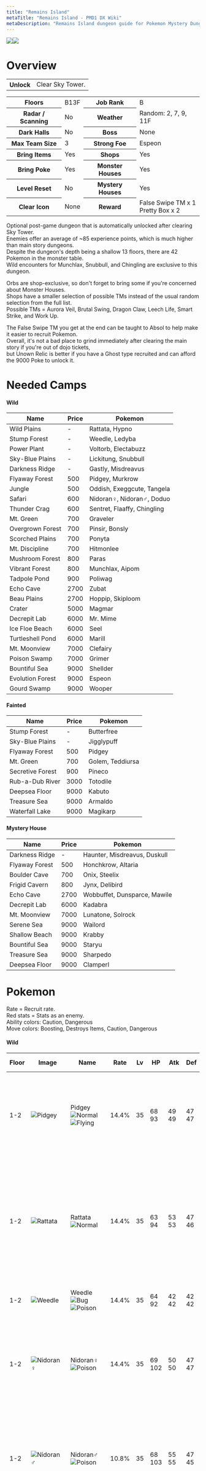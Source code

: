 ```yaml
---
title: "Remains Island"
metaTitle: "Remains Island - PMD1 DX Wiki"
metaDescription: "Remains Island dungeon guide for Pokemon Mystery Dungeon: Rescue Team DX."
---
```


<div class="pageTopImage dungeonPageTopImage2">
  <img src="../images/areas/remains_island.jpg"/><img src="../images/areas/remains_island_2.jpg"/>
</div>

# Overview

<table class="dungeonOverview">
  <tr>
    <th>Unlock</th>
    <td class="highlightYellow">Clear Sky Tower.</td>
  </tr>
</table>

<table class="dungeonTable">
  <tr>
    <th>Floors</th>
    <td>B13F</td>
    <th>Job Rank</th>
    <td>B</td>
  </tr>
  <tr>
    <th>Radar / Scanning</th>
    <td>No</td>
    <th>Weather</th>
    <td>Random: 2, 7, 9, 11F</td>
  </tr>
  <tr>
    <th>Dark Halls</th>
    <td>No</td>
    <th>Boss</th>
    <td>None</td>
  </tr>
  <tr>
    <th>Max Team Size</th>
    <td>3</td>
    <th>Strong Foe</th>
    <td>Espeon</td>
  </tr>
  <tr>
    <th>Bring Items</th>
    <td>Yes</td>
    <th>Shops</th>
    <td>Yes</td>
  </tr>
  <tr>
    <th>Bring Poke</th>
    <td>Yes</td>
    <th>Monster Houses</th>
    <td>Yes</td>
  </tr>
  <tr>
    <th>Level Reset</th>
    <td>No</td>
    <th>Mystery Houses</th>
    <td>Yes</td>
  </tr>
  <tr>
    <th>Clear Icon</th>
    <td>None</td>
    <th>Reward</th>
    <td>False Swipe TM x 1<br/>Pretty Box x 2</td>
  </tr>
</table>

Optional post-game dungeon that is automatically unlocked after clearing Sky Tower.<br/>Enemies offer an average of \~85 experience points, which is much higher than main story dungeons.<br/>Despite the dungeon's depth being a shallow 13 floors, there are 42 Pokemon in the monster table.<br/>Wild encounters for Munchlax, Snubbull, and Chingling are exclusive to this dungeon.

Orbs are shop-exclusive, so don't forget to bring some if you're concerned about Monster Houses.<br/>Shops have a smaller selection of possible TMs instead of the usual random selection from the full list.<br/>Possible TMs = Aurora Veil, Brutal Swing, Dragon Claw, Leech Life, Smart Strike, and Work Up.

The False Swipe TM you get at the end can be taught to Absol to help make it easier to recruit Pokemon.<br/>Overall, it's not a bad place to grind immediately after clearing the main story if you're out of dojo tickets,<br/>but Unown Relic is better if you have a Ghost type recruited and can afford the 9000 Poke to unlock it.

# Needed Camps

#### Wild

|Name|Price|Pokemon|
|-|-|-|
|Wild Plains|-|Rattata, Hypno|
|Stump Forest|-|Weedle, Ledyba|
|Power Plant|-|Voltorb, Electabuzz|
|Sky-Blue Plains|-|Lickitung, Snubbull|
|Darkness Ridge|-|Gastly, Misdreavus|
|Flyaway Forest|500|Pidgey, Murkrow|
|Jungle|500|Oddish, Exeggcute, Tangela|
|Safari|600|Nidoran♀, Nidoran♂, Doduo|
|Thunder Crag|600|Sentret, Flaaffy, Chingling|
|Mt. Green|700|Graveler|
|Overgrown Forest|700|Pinsir, Bonsly|
|Scorched Plains|700|Ponyta|
|Mt. Discipline|700|Hitmonlee|
|Mushroom Forest|800|Paras|
|Vibrant Forest|800|Munchlax, Aipom|
|Tadpole Pond|900|Poliwag|
|Echo Cave|2700|Zubat|
|Beau Plains|2700|Hoppip, Skiploom|
|Crater|5000|Magmar|
|Decrepit Lab|6000|Mr. Mime|
|Ice Floe Beach|6000|Seel|
|Turtleshell Pond|6000|Marill|
|Mt. Moonview|7000|Clefairy|
|Poison Swamp|7000|Grimer|
|Bountiful Sea|9000|Shellder|
|Evolution Forest|9000|Espeon|
|Gourd Swamp|9000|Wooper|

#### Fainted

|Name|Price|Pokemon|
|-|-|-|
|Stump Forest|-|Butterfree|
|Sky-Blue Plains|-|Jigglypuff|
|Flyaway Forest|500|Pidgey|
|Mt. Green|700|Golem, Teddiursa|
|Secretive Forest|900|Pineco|
|Rub-a-Dub River|3000|Totodile|
|Deepsea Floor|9000|Kabuto|
|Treasure Sea|9000|Armaldo|
|Waterfall Lake|9000|Magikarp|

#### Mystery House

|Name|Price|Pokemon|
|-|-|-|
|Darkness Ridge|-|Haunter, Misdreavus, Duskull|
|Flyaway Forest|500|Honchkrow, Altaria|
|Boulder Cave|700|Onix, Steelix|
|Frigid Cavern|800|Jynx, Delibird|
|Echo Cave|2700|Wobbuffet, Dunsparce, Mawile|
|Decrepit Lab|6000|Kadabra|
|Mt. Moonview|7000|Lunatone, Solrock|
|Serene Sea|9000|Wailord|
|Shallow Beach|9000|Krabby|
|Bountiful Sea|9000|Staryu|
|Treasure Sea|9000|Sharpedo|
|Deepsea Floor|9000|Clamperl|

# Pokemon

Rate = Recruit rate.<br/>Red stats = Stats as an enemy.<br/>Ability colors: <span class="highlightYellow">Caution</span>, <span class="highlightOrange">Dangerous</span><br/>Move colors: <span class="boost">Boosting</span>, <span class="item">Destroys Items</span>, <span class="caution">Caution</span>, <span class="extreme">Dangerous</span>

#### Wild

|Floor|Image|Name|Rate|Lv|HP|Atk|Def|SpA|SpD|Spe|Exp|Ability + Moves|
|-|-|-|-|-|-|-|-|-|-|-|-|-|
|1-2|![Pidgey](../images/pokemon/016.png)|Pidgey<br/>![Normal](../images/type/normal.gif) ![Flying](../images/type/flying.gif)|14.4%|35|68<br/><span class="redText">93</span>|49<br/><span class="redText">49</span>|47<br/><span class="redText">47</span>|43<br/><span class="redText">43</span>|42<br/><span class="redText">42</span>|55<br/><span class="redText">55</span>|76|Keen Eye or Tangled Feet<br/>Tackle / Sand Attack / Gust / Agility /<br/>Quick Attack / Whirlwind / Twister /<br/>Feather Dance / Wing Attack|
|1-2|![Rattata](../images/pokemon/019.png)|Rattata<br/>![Normal](../images/type/normal.gif)|14.4%|35|63<br/><span class="redText">94</span>|53<br/><span class="redText">53</span>|47<br/><span class="redText">46</span>|42<br/><span class="redText">42</span>|47<br/><span class="redText">47</span>|58<br/><span class="redText">58</span>|77|Run Away or Guts<br/>Tackle / Tail Whip / Quick Attack /<br/>Focus Energy / Endeavor / Pursuit /<br/>Hyper Fang / Assurance / Crunch /<br/>Sucker Punch / Super Fang / Bite /<br/>Double-Edge|
|1-2|![Weedle](../images/pokemon/013.png)|Weedle<br/>![Bug](../images/type/bug.gif) ![Poison](../images/type/poison.gif)|14.4%|35|64<br/><span class="redText">92</span>|42<br/><span class="redText">42</span>|42<br/><span class="redText">42</span>|38<br/><span class="redText">38</span>|37<br/><span class="redText">37</span>|49<br/><span class="redText">49</span>|75|Shield Dust<br/>Poison Sting / String Shot / Bug Bite|
|1-2|![Nidoran♀](../images/pokemon/029.png)|Nidoran♀<br/>![Poison](../images/type/poison.gif)|14.4%|35|69<br/><span class="redText">102</span>|50<br/><span class="redText">50</span>|47<br/><span class="redText">47</span>|49<br/><span class="redText">49</span>|42<br/><span class="redText">42</span>|52<br/><span class="redText">52</span>|79|Poison Point or Rivalry<br/>Toxic Spikes / Tail Whip / Scratch /<br/>Double Kick / Poison Sting / Flatter /<br/>Fury Swipes / Helping Hand / Bite /<br/>Growl|
|1-2|![Nidoran♂](../images/pokemon/032.png)|Nidoran♂<br/>![Poison](../images/type/poison.gif)|10.8%|35|68<br/><span class="redText">103</span>|55<br/><span class="redText">55</span>|47<br/><span class="redText">45</span>|49<br/><span class="redText">49</span>|42<br/><span class="redText">43</span>|55<br/><span class="redText">55</span>|78|Poison Point or Rivalry<br/>Fury Attack / Poison Sting / Flatter /<br/>Double Kick / Focus Energy / Leer /<br/>Horn Attack / Helping Hand / Peck /<br/>Toxic Spikes|
|1-2|![Clefairy](../images/pokemon/035.png)|Clefairy<br/>![Fairy](../images/type/fairy.gif)|6.4%|35|69<br/><span class="redText">100</span>|45<br/><span class="redText">45</span>|42<br/><span class="redText">42</span>|50<br/><span class="redText">50</span>|47<br/><span class="redText">47</span>|49<br/><span class="redText">49</span>|80|Cute Charm or Magic Guard<br/>Disarming Voice / Cosmic Power /<br/>Spotlight / Encore / Sing / Minimize /<br/>Double Slap / Defense Curl / Growl /<br/>Follow Me / Stored Power / Bestow /<br/>Wake-Up Slap / Metronome / Pound|
|1-2|![Zubat](../images/pokemon/041.png)|Zubat<br/>![Poison](../images/type/poison.gif) ![Flying](../images/type/flying.gif)|10.8%|35|68<br/><span class="redText">95</span>|55<br/><span class="redText">55</span>|47<br/><span class="redText">46</span>|48<br/><span class="redText">48</span>|47<br/><span class="redText">47</span>|58<br/><span class="redText">58</span>|81|Inner Focus<br/>Absorb / Supersonic / Astonish /<br/>Bite / Wing Attack / Confuse Ray /<br/>Air Cutter / Swift / Poison Fang /<br/>Mean Look / Leech Life / Haze|
|1-12<br/>Rare|![Munchlax](../images/pokemon/446.png)|Munchlax<br/>![Normal](../images/type/normal.gif)|8.2%|35|88<br/><span class="redText">110</span>|69<br/><span class="redText">60</span>|47<br/><span class="redText">42</span>|48<br/><span class="redText">48</span>|62<br/><span class="redText">45</span>|49<br/><span class="redText">45</span>|85|Pickup or Thick Fat<br/>Last Resort / Recycle / Lick / Tackle /<br/>Metronome / Odor Sleuth / Screech /<br/>Amnesia / Stockpile / Defense Curl /<br/>Body Slam / Chip Away / Swallow|
|1-12<br/>Rare|![Snubbull](../images/pokemon/209.png)|Snubbull<br/>![Fairy](../images/type/fairy.gif)|8.2%|35|78<br/><span class="redText">108</span>|69<br/><span class="redText">59</span>|48<br/><span class="redText">45</span>|48<br/><span class="redText">48</span>|47<br/><span class="redText">45</span>|57<br/><span class="redText">50</span>|90|Intimidate or Run Away<br/>Ice Fang / Fire Fang / Thunder Fang /<br/>Bite / Scary Face / Tail Whip / Roar /<br/>Charm / Tackle / Rage / Headbutt /<br/>Lick|
|1-12<br/>Rare|![Bonsly](../images/pokemon/438.png)|Bonsly<br/>![Rock](../images/type/rock.gif)|8.2%|35|68<br/><span class="redText">105</span>|63<br/><span class="redText">53</span>|62<br/><span class="redText">40</span>|37<br/><span class="redText">50</span>|47<br/><span class="redText">43</span>|49<br/><span class="redText">48</span>|75|Sturdy or Rock Head<br/>Fake Tears / Copycat / Flail / Mimic /<br/>Low Kick / Rock Throw / Rock Slide /<br/>Tearful Look / Rock Tomb / Block /<br/>Feint Attack|
|1-12<br/>Rare|![Chingling](../images/pokemon/433.png)|Chingling<br/>![Psychic](../images/type/psychic.gif)|8.2%|35|68<br/><span class="redText">100</span>|48<br/><span class="redText">48</span>|47<br/><span class="redText">52</span>|63<br/><span class="redText">48</span>|47<br/><span class="redText">52</span>|55<br/><span class="redText">60</span>|80|Levitate<br/>Wrap / Growl / Astonish / Yawn /<br/>Confusion / Last Resort / Uproar /<br/>Entrainment|
|1-12<br/><span class="highlightOrange">Foe</span>|![Espeon](../images/pokemon/196.png)<br/><br/>![Shiny](../images/shiny/196.png)|Espeon<br/>![Psychic](../images/type/psychic.gif)|-6.4%|60|99<br/><span class="redText">550</span>|64<br/><span class="redText">150</span>|55<br/><span class="redText">80</span>|83<br/><span class="redText">150</span>|60<br/><span class="redText">80</span>|110<br/><span class="redText">200</span>|810|Synchronize<br/>Confusion / Helping Hand / Swift /<br/>Tackle / Tail Whip / Psybeam /<br/>Sand Attack / Baby-Doll Eyes /<br/>Quick Attack / Future Sight /<br/>Psych Up / Morning Sun / Psychic /<br/>Last Resort / Power Swap<br/><span class="orangeText">※ Friend Bow required to recruit.</span>|
|3-4|![Oddish](../images/pokemon/043.png)|Oddish<br/>![Grass](../images/type/grass.gif) ![Poison](../images/type/poison.gif)|14.4%|35|68<br/><span class="redText">96</span>|49<br/><span class="redText">49</span>|47<br/><span class="redText">47</span>|55<br/><span class="redText">55</span>|47<br/><span class="redText">46</span>|49<br/><span class="redText">49</span>|82|Chlorophyll<br/>Absorb / Growth / Sweet Scent /<br/>Acid / Poison Powder / Stun Spore /<br/>Sleep Powder / Mega Drain / Toxic /<br/>Lucky Chant / Giga Drain / Moonlight|
|3-4|![Paras](../images/pokemon/046.png)|Paras<br/>![Bug](../images/type/bug.gif) ![Grass](../images/type/grass.gif)|14.4%|35|68<br/><span class="redText">95</span>|63<br/><span class="redText">63</span>|52<br/><span class="redText">52</span>|48<br/><span class="redText">48</span>|47<br/><span class="redText">47</span>|49<br/><span class="redText">49</span>|83|Effect Spore or Dry Skin<br/>Scratch / Stun Spore / Absorb /<br/>Poison Powder / Fury Cutter / Slash /<br/>Spore / Growth|
|3-4|![Poliwag](../images/pokemon/060.png)|Poliwag<br/>![Water](../images/type/water.gif)|14.4%|35|69<br/><span class="redText">100</span>|50<br/><span class="redText">50</span>|47<br/><span class="redText">47</span>|43<br/><span class="redText">43</span>|42<br/><span class="redText">42</span>|58<br/><span class="redText">58</span>|84|Water Absorb or Damp<br/>Water Sport / Water Gun / Hypnosis /<br/>Bubble / Double Slap / Rain Dance /<br/>Body Slam / Belly Drum / Mud Shot /<br/>Bubble Beam / Wake-Up Slap|
|3-4|![Graveler](../images/pokemon/075.png)|Graveler<br/>![Rock](../images/type/rock.gif) ![Ground](../images/type/ground.gif)|10.8%|35|64<br/><span class="redText">105</span>|65<br/><span class="redText">65</span>|62<br/><span class="redText">62</span>|43<br/><span class="redText">43</span>|42<br/><span class="redText">43</span>|49<br/><span class="redText">49</span>|85|Rock Head or Sturdy<br/>Tackle / Defense Curl / Mud Sport /<br/>Rock Polish / Bulldoze / Magnitude /<br/>Self-Destruct / Smack Down /<br/>Stealth Rock / Rock Blast / Rollout /<br/>Rock Throw|
|3-4|![Ponyta](../images/pokemon/077.png)|Ponyta<br/>![Fire](../images/type/fire.gif)|6.4%|35|68<br/><span class="redText">106</span>|63<br/><span class="redText">63</span>|47<br/><span class="redText">47</span>|53<br/><span class="redText">53</span>|47<br/><span class="redText">47</span>|66<br/><span class="redText">66</span>|86|Run Away or Flash Fire<br/>Growl / Tackle / Tail Whip / Ember /<br/>Flame Wheel / Stomp / Fire Spin /<br/>Take Down / Flame Charge / Inferno|
|4|![Doduo](../images/pokemon/084.png)|Doduo<br/>![Normal](../images/type/normal.gif) ![Flying](../images/type/flying.gif)|10.8%|35|68<br/><span class="redText">90</span>|69<br/><span class="redText">69</span>|47<br/><span class="redText">47</span>|48<br/><span class="redText">48</span>|47<br/><span class="redText">47</span>|58<br/><span class="redText">58</span>|87|Run Away or Early Bird<br/>Peck / Growl / Quick Attack / Rage /<br/>Fury Attack / Pursuit / Acupressure /<br/>Pluck / Double Hit / Agility / Uproar|
|4|![Seel](../images/pokemon/086.png)|Seel<br/>![Water](../images/type/water.gif)|10.8%|35|78<br/><span class="redText">100</span>|53<br/><span class="redText">53</span>|52<br/><span class="redText">52</span>|48<br/><span class="redText">48</span>|52<br/><span class="redText">52</span>|60<br/><span class="redText">60</span>|88|Thick Fat or Hydration<br/>Headbutt / Growl / Water Sport /<br/>Icy Wind / Aqua Jet / Ice Shard /<br/>Rest / Aqua Ring / Encore / Brine /<br/>Aurora Beam|
|4|![Grimer](../images/pokemon/088.png)|Grimer<br/>![Poison](../images/type/poison.gif)|10.8%|35|78<br/><span class="redText">101</span>|63<br/><span class="redText">63</span>|47<br/><span class="redText">47</span>|48<br/><span class="redText">48</span>|52<br/><span class="redText">52</span>|52<br/><span class="redText">52</span>|89|Stench or Sticky Hold<br/>Pound / Poison Gas / Mud Bomb /<br/>Disable / Sludge / Minimize / Fling /<br/>Harden / Mud-Slap / Sludge Wave /<br/>Sludge Bomb|
|4|![Shellder](../images/pokemon/090.png)|Shellder<br/>![Water](../images/type/water.gif)|8.2%|35|63<br/><span class="redText">100</span>|63<br/><span class="redText">63</span>|77<br/><span class="redText">77</span>|53<br/><span class="redText">53</span>|42<br/><span class="redText">41</span>|55<br/><span class="redText">55</span>|90|Shell Armor or Skill Link<br/>Tackle / Water Gun / Clamp / Leer /<br/>Supersonic / Icicle Spear / Protect /<br/>Withdraw / Ice Shard / Razor Shell|
|5-6|![Gastly](../images/pokemon/092.png)|Gastly<br/>![Ghost](../images/type/ghost.gif) ![Poison](../images/type/poison.gif)|8.2%|35|64<br/><span class="redText">91</span>|48<br/><span class="redText">48</span>|42<br/><span class="redText">45</span>|69<br/><span class="redText">69</span>|42<br/><span class="redText">42</span>|58<br/><span class="redText">58</span>|91|Levitate<br/>Hypnosis / Curse / Mean Look /<br/>Lick / Night Shade / Confuse Ray /<br/>Sucker Punch / Payback / Spite /<br/>Shadow Ball / Dream Eater|
|5-6|![Hypno](../images/pokemon/097.png)|Hypno<br/>![Psychic](../images/type/psychic.gif)|8.2%|35|68<br/><span class="redText">110</span>|53<br/><span class="redText">53</span>|47<br/><span class="redText">47</span>|53<br/><span class="redText">53</span>|62<br/><span class="redText">62</span>|55<br/><span class="redText">55</span>|92|Insomnia or Forewarn<br/>Confusion / Nasty Plot / Psych Up /<br/>Switcheroo / Pound / Hypnosis /<br/>Disable / Future Sight / Headbutt /<br/>Poison Gas / Meditate / Psybeam /<br/>Wake-Up Slap / Nightmare|
|5-6|![Voltorb](../images/pokemon/100.png)|Voltorb<br/>![Electric](../images/type/electric.gif)|14.4%|35|68<br/><span class="redText">90</span>|48<br/><span class="redText">48</span>|47<br/><span class="redText">47</span>|53<br/><span class="redText">53</span>|47<br/><span class="redText">48</span>|64<br/><span class="redText">64</span>|93|Soundproof or Static<br/>Charge / Screech / Sonic Boom /<br/>Electro Ball / Spark / Rollout / Swift /<br/>Tackle / Light Screen / Magnet Rise /<br/>Charge Beam / Eerie Impulse /<br/>Self-Destruct|
|5-6|![Exeggcute](../images/pokemon/102.png)|Exeggcute<br/>![Grass](../images/type/grass.gif) ![Psychic](../images/type/psychic.gif)|14.4%|35|78<br/><span class="redText">91</span>|63<br/><span class="redText">63</span>|52<br/><span class="redText">52</span>|69<br/><span class="redText">69</span>|47<br/><span class="redText">47</span>|57<br/><span class="redText">57</span>|94|Chlorophyll<br/>Sleep Powder / Bullet Seed /<br/>Leech Seed / Hypnosis / Reflect /<br/>Poison Powder / Barrage / Uproar /<br/>Worry Seed / Stun Spore / Confusion|
|5-6|![Hitmonlee](../images/pokemon/106.png)|Hitmonlee<br/>![Fighting](../images/type/fighting.gif)|8.2%|35|63<br/><span class="redText">110</span>|69<br/><span class="redText">69</span>|42<br/><span class="redText">42</span>|42<br/><span class="redText">42</span>|62<br/><span class="redText">62</span>|58<br/><span class="redText">58</span>|95|Limber or Reckless<br/>Double Kick / Reversal / Brick Break /<br/>Mega Kick / Revenge / Mind Reader /<br/>Rolling Kick / Jump Kick / Meditate /<br/>High Jump Kick / Close Combat /<br/>Focus Energy / Feint|
|5-6|![Lickitung](../images/pokemon/108.png)|Lickitung<br/>![Normal](../images/type/normal.gif)|6.4%|35|78<br/><span class="redText">120</span>|53<br/><span class="redText">53</span>|52<br/><span class="redText">52</span>|53<br/><span class="redText">53</span>|52<br/><span class="redText">52</span>|57<br/><span class="redText">57</span>|94|Own Tempo or Oblivious<br/>Lick / Supersonic / Defense Curl /<br/>Knock Off / Wrap / Stomp / Disable /<br/>Slam / Rollout|
|7-9|![Tangela](../images/pokemon/114.png)|Tangela<br/>![Grass](../images/type/grass.gif)|10.8%|35|78<br/><span class="redText">100</span>|63<br/><span class="redText">63</span>|62<br/><span class="redText">62</span>|63<br/><span class="redText">63</span>|42<br/><span class="redText">42</span>|52<br/><span class="redText">52</span>|95|Chlorophyll or Leaf Guard<br/>Ingrain / Constrict / Sleep Powder /<br/>Vine Whip / Growth / Mega Drain /<br/>Absorb / Bind / Poison Powder /<br/>Knock Off / Stun Spore / Natural Gift|
|7-9|![Mr. Mime](../images/pokemon/122.png)|Mr. Mime<br/>![Psychic](../images/type/psychic.gif) ![Fairy](../images/type/fairy.gif)|8.2%|35|63<br/><span class="redText">110</span>|42<br/><span class="redText">42</span>|47<br/><span class="redText">47</span>|63<br/><span class="redText">63</span>|62<br/><span class="redText">62</span>|63<br/><span class="redText">58</span>|90|Soundproof or Filter<br/>Substitute / Magical Leaf / Barrier /<br/>Quick Guard / Wide Guard / Pound /<br/>Power Swap / Guard Swap / Mimic /<br/>Confusion / Copycat / Meditate /<br/>Double Slap / Psywave / Encore /<br/>Light Screen / Reflect / Psybeam /<br/>Misty Terrain / Recycle|
|7-9|![Electabuzz](../images/pokemon/125.png)|Electabuzz<br/>![Electric](../images/type/electric.gif)|8.2%|35|68<br/><span class="redText">108</span>|56<br/><span class="redText">56</span>|47<br/><span class="redText">47</span>|63<br/><span class="redText">63</span>|52<br/><span class="redText">53</span>|61<br/><span class="redText">61</span>|85|Static<br/>Quick Attack / Thunder Shock /<br/>Low Kick / Shock Wave / Leer /<br/>Thunder Wave / Electro Ball / Swift /<br/>Light Screen / Thunder Punch|
|7-9|![Magmar](../images/pokemon/126.png)|Magmar<br/>![Fire](../images/type/fire.gif)|10.8%|35|68<br/><span class="redText">105</span>|63<br/><span class="redText">63</span>|47<br/><span class="redText">47</span>|65<br/><span class="redText">65</span>|52<br/><span class="redText">54</span>|58<br/><span class="redText">58</span>|95|Flame Body<br/>Smog / Feint Attack / Smokescreen /<br/>Ember / Clear Smog / Confuse Ray /<br/>Fire Spin / Flame Burst / Fire Punch /<br/>Leer|
|7-9|![Pinsir](../images/pokemon/127.png)|Pinsir<br/>![Bug](../images/type/bug.gif)|14.4%|35|68<br/><span class="redText">90</span>|69<br/><span class="redText">69</span>|52<br/><span class="redText">52</span>|48<br/><span class="redText">48</span>|47<br/><span class="redText">48</span>|58<br/><span class="redText">58</span>|96|Hyper Cutter or Mold Breaker<br/>Vise Grip / Focus Energy / Harden /<br/>Seismic Toss / X-Scissor / Revenge /<br/>Bind / Vital Throw / Double Hit /<br/>Brick Break / Submission<br/><span class="orangeText">※ Can Mega Evolve.</span>|
|7-9|![Sentret](../images/pokemon/161.png)|Sentret<br/>![Normal](../images/type/normal.gif)|14.4%|35|68<br/><span class="redText">100</span>|53<br/><span class="redText">53</span>|47<br/><span class="redText">48</span>|42<br/><span class="redText">42</span>|42<br/><span class="redText">42</span>|58<br/><span class="redText">58</span>|85|Run Away or Keen Eye<br/>Scratch / Foresight / Defense Curl /<br/>Quick Attack / Fury Swipes / Rest /<br/>Helping Hand / Follow Me / Slam /<br/>Sucker Punch|
|7-9|![Ledyba](../images/pokemon/165.png)|Ledyba<br/>![Bug](../images/type/bug.gif) ![Flying](../images/type/flying.gif)|14.4%|35|63<br/><span class="redText">88</span>|42<br/><span class="redText">42</span>|42<br/><span class="redText">42</span>|48<br/><span class="redText">48</span>|62<br/><span class="redText">62</span>|63<br/><span class="redText">63</span>|75|Swarm or Early Bird<br/>Tackle / Supersonic / Light Screen /<br/>Reflect / Comet Punch / Safeguard /<br/>Mach Punch / Silver Wind / Swift /<br/>Baton Pass / Agility / Bug Buzz|
|10-12|![Flaaffy](../images/pokemon/180.png)|Flaaffy<br/>![Electric](../images/type/electric.gif)|8.2%|35|69<br/><span class="redText">94</span>|49<br/><span class="redText">49</span>|47<br/><span class="redText">46</span>|56<br/><span class="redText">56</span>|47<br/><span class="redText">47</span>|52<br/><span class="redText">52</span>|80|Static<br/>Tackle / Confuse Ray / Electro Ball /<br/>Growl / Thunder Shock / Take Down /<br/>Charge / Cotton Spore / Power Gem /<br/>Thunder Wave|
|10-12|![Marill](../images/pokemon/183.png)|Marill<br/>![Water](../images/type/water.gif) ![Fairy](../images/type/fairy.gif)|6.4%|35|69<br/><span class="redText">96</span>|39<br/><span class="redText">39</span>|42<br/><span class="redText">43</span>|39<br/><span class="redText">39</span>|42<br/><span class="redText">42</span>|54<br/><span class="redText">49</span>|81|Thick Fat or Huge Power<br/>Tackle / Water Gun / Play Rough /<br/>Water Sport / Bubble / Defense Curl /<br/>Rollout / Bubble Beam / Aqua Tail /<br/>Rain Dance / Tail Whip / Aqua Ring /<br/>Helping Hand|
|10-12|![Hoppip](../images/pokemon/187.png)|Hoppip<br/>![Grass](../images/type/grass.gif) ![Flying](../images/type/flying.gif)|8.2%|35|64<br/><span class="redText">100</span>|43<br/><span class="redText">43</span>|42<br/><span class="redText">42</span>|43<br/><span class="redText">43</span>|47<br/><span class="redText">47</span>|60<br/><span class="redText">60</span>|83|Chlorophyll or Leaf Guard<br/>Stun Spore / Bullet Seed / Tackle /<br/>Tail Whip / Acrobatics / Fairy Wind /<br/>Mega Drain / Splash / Leech Seed /<br/>Absorb / Synthesis / Cotton Spore /<br/>Poison Powder / Sleep Powder /<br/>Rage Powder|
|10-12|![Skiploom](../images/pokemon/188.png)|Skiploom<br/>![Grass](../images/type/grass.gif) ![Flying](../images/type/flying.gif)|10.8%|35|64<br/><span class="redText">105</span>|43<br/><span class="redText">43</span>|42<br/><span class="redText">42</span>|43<br/><span class="redText">43</span>|47<br/><span class="redText">48</span>|60<br/><span class="redText">55</span>|84|Chlorophyll or Leaf Guard<br/>Stun Spore / Bullet Seed / Tackle /<br/>Tail Whip / Acrobatics / Fairy Wind /<br/>Mega Drain / Splash / Leech Seed /<br/>Absorb / Synthesis / Cotton Spore /<br/>Poison Powder / Sleep Powder|
|10-12|![Aipom](../images/pokemon/190.png)|Aipom<br/>![Normal](../images/type/normal.gif)|10.8%|35|68<br/><span class="redText">107</span>|63<br/><span class="redText">63</span>|47<br/><span class="redText">47</span>|48<br/><span class="redText">48</span>|47<br/><span class="redText">49</span>|61<br/><span class="redText">61</span>|85|Run Away or Pickup<br/>Astonish / Tail Whip / Sand Attack /<br/>Scratch / Baton Pass / Screech /<br/>Agility / Fury Swipes / Double Hit /<br/>Tickle / Swift|
|10-12|![Wooper](../images/pokemon/194.png)|Wooper<br/>![Water](../images/type/water.gif) ![Ground](../images/type/ground.gif)|8.2%|35|78<br/><span class="redText">104</span>|53<br/><span class="redText">53</span>|52<br/><span class="redText">52</span>|48<br/><span class="redText">48</span>|47<br/><span class="redText">45</span>|54<br/><span class="redText">54</span>|70|Damp or Water Absorb<br/>Water Gun / Tail Whip / Mud Sport /<br/>Mud Shot / Amnesia / Mud Bomb /<br/>Slam / Yawn / Earthquake|
|10-12|![Murkrow](../images/pokemon/198.png)|Murkrow<br/>![Dark](../images/type/dark.gif) ![Flying](../images/type/flying.gif)|10.8%|35|78<br/><span class="redText">110</span>|69<br/><span class="redText">69</span>|42<br/><span class="redText">43</span>|63<br/><span class="redText">63</span>|42<br/><span class="redText">42</span>|60<br/><span class="redText">60</span>|90|Insomnia or Super Luck<br/>Peck / Astonish / Pursuit / Haze /<br/>Wing Attack / Night Shade / Taunt /<br/>Assurance / Feint Attack|
|10-12|![Misdreavus](../images/pokemon/200.png)|Misdreavus<br/>![Ghost](../images/type/ghost.gif)|8.2%|35|68<br/><span class="redText">111</span>|48<br/><span class="redText">48</span>|47<br/><span class="redText">47</span>|63<br/><span class="redText">63</span>|52<br/><span class="redText">52</span>|66<br/><span class="redText">66</span>|95|Levitate<br/>Growl / Psywave / Spite / Astonish /<br/>Confuse Ray / Mean Look / Hex /<br/>Psybeam / Pain Split|

#### Fainted

|Image|Name|Lv|HP|Atk|Def|SpA|SpD|Spe|
|-|-|-|-|-|-|-|-|-|
|![Butterfree](../images/pokemon/012.png)|Butterfree<br/>![Bug](../images/type/bug.gif) ![Flying](../images/type/flying.gif)|39|68|40|48|45|38|53|
|![Pidgey](../images/pokemon/016.png)|Pidgey<br/>![Normal](../images/type/normal.gif) ![Flying](../images/type/flying.gif)|37|70|51|48|45|42|57|
|![Jigglypuff](../images/pokemon/039.png)|Jigglypuff<br/>![Normal](../images/type/normal.gif) ![Fairy](../images/type/fairy.gif)|37|84|47|38|47|37|48|
|![Golem](../images/pokemon/076.png)|Golem<br/>![Rock](../images/type/rock.gif) ![Ground](../images/type/ground.gif)|39|68|69|63|46|43|53|
|![Magikarp](../images/pokemon/129.png)|Magikarp<br/>![Water](../images/type/water.gif)|37|60|47|48|49|52|100|
|![Kabuto](../images/pokemon/140.png)|Kabuto<br/>![Rock](../images/type/rock.gif) ![Water](../images/type/water.gif)|37|70|71|63|49|47|57|
|![Totodile](../images/pokemon/158.png)|Totodile<br/>![Water](../images/type/water.gif)|37|70|59|54|51|49|54|
|![Pineco](../images/pokemon/204.png)|Pineco<br/>![Bug](../images/type/bug.gif)|37|70|65|68|49|47|58|
|![Teddiursa](../images/pokemon/216.png)|Teddiursa<br/>![Normal](../images/type/normal.gif)|39|80|79|48|56|48|56|
|![Armaldo](../images/pokemon/348.png)|Armaldo<br/>![Rock](../images/type/rock.gif) ![Bug](../images/type/bug.gif)|42|74|75|54|52|49|59|

#### Mystery House

|Image|Name|Image|Name|Image|Name|Image|Name|
|-|-|-|-|-|-|-|-|
|![Kadabra](../images/pokemon/064.png)|Kadabra<br/>![Psychic](../images/type/psychic.gif)|![Haunter](../images/pokemon/093.png)|Haunter<br/>![Ghost](../images/type/ghost.gif) ![Poison](../images/type/poison.gif)|![Onix](../images/pokemon/095.png)|Onix<br/>![Rock](../images/type/rock.gif) ![Ground](../images/type/ground.gif)|![Steelix](../images/pokemon/208.png)|Steelix<br/>![Steel](../images/type/steel.gif) ![Ground](../images/type/ground.gif)|
|![Krabby](../images/pokemon/098.png)|Krabby<br/>![Water](../images/type/water.gif)|![Staryu](../images/pokemon/120.png)|Staryu<br/>![Water](../images/type/water.gif)|![Jynx](../images/pokemon/124.png)|Jynx<br/>![Ice](../images/type/ice.gif) ![Psychic](../images/type/psychic.gif)|![Honchkrow](../images/pokemon/430.png)|Honchkrow<br/>![Dark](../images/type/dark.gif) ![Flying](../images/type/flying.gif)|
|![Misdreavus](../images/pokemon/200.png)|Misdreavus<br/>![Ghost](../images/type/ghost.gif)|![Wobbuffet](../images/pokemon/202.png)|Wobbuffet<br/>![Psychic](../images/type/psychic.gif)|![Dunsparce](../images/pokemon/206.png)|Dunsparce<br/>![Normal](../images/type/normal.gif)|![Delibird](../images/pokemon/225.png)|Delibird<br/>![Ice](../images/type/ice.gif) ![Flying](../images/type/flying.gif)|
|![Mawile](../images/pokemon/303.png)|Mawile<br/>![Steel](../images/type/steel.gif) ![Fairy](../images/type/fairy.gif)|![Sharpedo](../images/pokemon/319.png)|Sharpedo<br/>![Water](../images/type/water.gif) ![Dark](../images/type/dark.gif)|![Wailord](../images/pokemon/321.png)|Wailord<br/>![Water](../images/type/water.gif)|![Altaria](../images/pokemon/334.png)|Altaria<br/>![Dragon](../images/type/dragon.gif) ![Flying](../images/type/flying.gif)|
|![Lunatone](../images/pokemon/337.png)|Lunatone<br/>![Rock](../images/type/rock.gif) ![Psychic](../images/type/psychic.gif)|![Solrock](../images/pokemon/338.png)|Solrock<br/>![Rock](../images/type/rock.gif) ![Psychic](../images/type/psychic.gif)|![Duskull](../images/pokemon/355.png)|Duskull<br/>![Ghost](../images/type/ghost.gif)|![Clamperl](../images/pokemon/366.png)|Clamperl<br/>![Water](../images/type/water.gif)|

# Items

#### Floor

|Name|Floors|Rate|
|-|-|-|
|Cover Band|1-12|0.718%|
|Efficient Bandanna|1-12|0.718%|
|Goggle Specs|1-12|0.18%|
|Gold Ribbon|1-12|0.018%|
|Heal Ribbon|1-12|0.18%|
|Insomniscope|1-12|0.18%|
|Joy Ribbon|1-12|0.18%|
|Nullify Bandanna|1-12|0.359%|
|Pecha Scarf|1-12|0.18%|
|Persim Band|1-12|0.18%|
|Recovery Scarf|1-12|0.18%|
|Scope Lens|1-12|0.18%|
|Weather Band|1-12|0.18%|
|X-Ray Specs|1-12|0.18%|
|Apple|1-12|9.04%|
|Poke|1-12|63.3%|
|Max Elixir|1-12|1.39%|
|Max Ether|1-12|4.63%|
|Blast Seed|1-12|0.965%|
|Cheri Berry|1-12|0.965%|
|Chesto Berry|1-12|0.483%|
|Empowerment Seed|1-12|0.965%|
|Eyedrop Seed|1-12|1.94%|
|Oran Berry|1-12|4.83%|
|Pecha Berry|1-12|2.41%|
|Rawst Berry|1-12|1.45%|
|Sleep Seed|1-12|0.965%|
|Stun Seed|1-12|0.483%|
|Tiny Reviver Seed|1-12|1.45%|
|Totter Seed|1-12|0.483%|
|Training Seed|1-12|0.241%|
|Warp Seed|1-12|0.483%|

#### Shop

|Name|Rate|
|-|-|
|Cover Band|1.9%|
|Efficient Bandanna|1.9%|
|Goggle Specs|0.476%|
|Heal Ribbon|0.476%|
|Insomniscope|0.476%|
|Joy Ribbon|0.476%|
|Nullify Bandanna|0.952%|
|Pecha Scarf|0.476%|
|Persim Band|0.476%|
|Prosper Ribbon|0.476%|
|Recovery Scarf|0.476%|
|Scope Lens|0.476%|
|X-Ray Specs|0.476%|
|Big Apple|14.3%|
|All Dodge Orb|0.462%|
|All Power-Up Orb|0.462%|
|All Protect Orb|0.462%|
|Bank Orb|0.462%|
|Cleanse Orb|0.462%|
|Decoy Orb|0.462%|
|Drought Orb|0.462%|
|Evasion Orb|0.462%|
|Foe-Hold Orb|0.462%|
|Foe-Seal Orb|0.462%|
|Health Orb|0.462%|
|Helper Orb|0.462%|
|Inviting Orb|0.462%|
|Lasso Orb|0.462%|
|Mobile Orb|0.462%|
|Monster Orb|0.462%|
|Nullify Orb|0.462%|
|One-Room Orb|0.462%|
|One-Shot Orb|0.462%|
|Rare Quality Orb|0.462%|
|Reset Orb|0.462%|
|Revive All Orb|0.462%|
|See-Trap Orb|0.462%|
|Spurn Orb|0.462%|
|Trapbust Orb|0.462%|
|Weather Lock Orb|0.462%|
|Wigglytuff Orb|2.3%|
|Max Elixir|9.52%|
|Ban Seed|0.85%|
|Cheri Berry|1.7%|
|Chesto Berry|1.7%|
|Decoy Seed|0.85%|
|Empowerment Seed|1.7%|
|Energy Seed|0.85%|
|Pecha Berry|4.26%|
|Pure Seed|0.85%|
|Quick Seed|2.55%|
|Rawst Berry|2.55%|
|Reviver Seed|0.85%|
|Stun Seed|1.7%|
|Tiny Reviver Seed|2.55%|
|Violent Seed|0.85%|
|Iron Spike|4.76%|
|Geo Pebble|4.76%|
|Aurora Veil TM|1.68%|
|Brutal Swing TM|1.68%|
|Dragon Claw TM|1.12%|
|Leech Life TM|1.68%|
|Smart Strike TM|1.68%|
|Work Up TM|1.68%|
|Guiding Wand|1.27%|
|HP-Swap Wand|0.635%|
|Pounce Wand|1.27%|
|Slow Wand|1.27%|
|Stayaway Wand|1.27%|
|Surround Wand|1.27%|
|Tunnel Wand|1.27%|
|Two-Edged Wand|0.635%|
|Warp Wand|0.635%|

# Traps

|Name|
|-|
|Wonder Tile|
|Training Switch|
|Spin Trap|
|Trip Trap|
|Slumber Trap|
|Poison Trap|
|Spiky Trap|
|Gust Trap|
|Slow Trap|
|Blast Trap|
|Hunger Trap|
|Seal Trap|
|Grimy Trap|
|Summon Trap|
|Warp Trap|
|PP Leech Trap|
